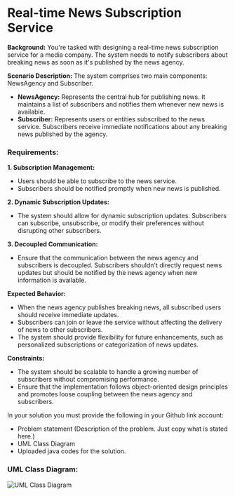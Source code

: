 # Real-time News Subscription Service

**Background:** You're tasked with designing a real-time news subscription service for a media company. The system needs to notify subscribers about breaking news as soon as it's published by the news agency.

**Scenario Description:** The system comprises two main components: NewsAgency and Subscriber.

   * **NewsAgency:** Represents the central hub for publishing news. It maintains a list of subscribers and notifies them whenever new news is available.
   * **Subscriber:** Represents users or entities subscribed to the news service. Subscribers receive immediate notifications about any breaking news published by the agency.

### **Requirements:**

**1. Subscription Management:**

   * Users should be able to subscribe to the news service.
   * Subscribers should be notified promptly when new news is published.

**2. Dynamic Subscription Updates:**

   * The system should allow for dynamic subscription updates. Subscribers can subscribe, unsubscribe, or modify their preferences without disrupting other subscribers.

**3. Decoupled Communication:**

   * Ensure that the communication between the news agency and subscribers is decoupled. Subscribers shouldn't directly request news updates but should be notified by the news agency when new information is available.

**Expected Behavior:**

   * When the news agency publishes breaking news, all subscribed users should receive immediate updates.
   * Subscribers can join or leave the service without affecting the delivery of news to other subscribers.
   * The system should provide flexibility for future enhancements, such as personalized subscriptions or categorization of news updates.

**Constraints:**

   * The system should be scalable to handle a growing number of subscribers without compromising performance.
   * Ensure that the implementation follows object-oriented design principles and promotes loose coupling between the news agency and subscribers.

In your solution you must provide the following in your Github link account:

   * Problem statement (Description of the problem. Just copy what is stated here.)
   * UML Class Diagram
   * Uploaded java codes for the solution.

### UML Class Diagram:

![UML Class Diagram](https://github.com/user-attachments/assets/857571cc-9607-4e01-95af-dedbffaf7b53)

